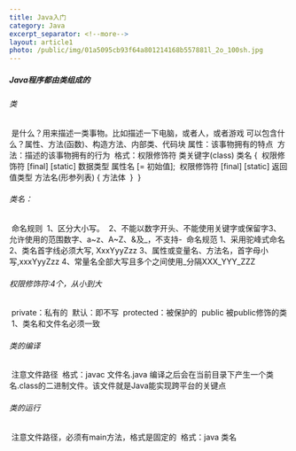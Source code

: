 ```yaml
---
title: Java入门
category: Java
excerpt_separator: <!--more-->
layout: article1
photo: /public/img/01a5095cb93f64a801214168b557881l_2o_100sh.jpg
---
```

#####  Java程序都由类组成的

######    类

​       是什么？用来描述一类事物。比如描述一下电脑，或者人，或者游戏
​       可以包含什么？属性、方法(函数)、构造方法、内部类、代码块
​           属性：该事物拥有的特点
​           方法：描述的该事物拥有的行为
​       格式：权限修饰符 类关键字(class) 类名 {
​           权限修饰符 [final] [static] 数据类型 属性名 [= 初始值];
​           权限修饰符 [final] [static] 返回值类型 方法名(形参列表) {
​               方法体
​           }
​       } 

######        类名：

​           命名规则
​               1、区分大小写。
​               2、不能以数字开头、不能使用关键字或保留字
​               3、允许使用的范围数字、a~z、A~Z、&及_，不支持-
​           命名规范
​               1、采用驼峰式命名
​               2、类名首字线必须大写, XxxYyyZzz
​               3、属性或变量名、方法名，首字母小写,xxxYyyZzz
​               4、常量名全部大写且多个之间使用_分隔XXX_YYY_ZZZ

######        权限修饰符:4个，从小到大

​           private：私有的
​           默认：即不写
​           protected：被保护的
​           public
​       被public修饰的类
​           1、类名和文件名必须一致

######    类的编译

​       注意文件路径
​       格式：javac 文件名.java
​       编译之后会在当前目录下产生一个类名.class的二进制文件。该文件就是Java能实现
​       跨平台的关键点

######    类的运行

​       注意文件路径，必须有main方法，格式是固定的
​       格式：java 类名